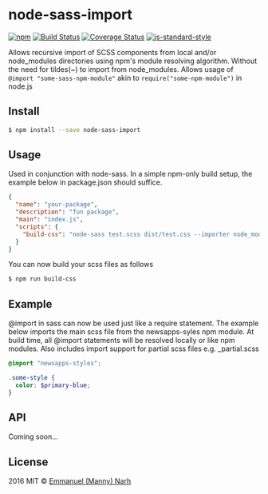 # node-sass-import 

[![npm][npm-image]][npm-url] [![Build Status][travis-image]][travis-url]  [![Coverage Status][coveralls-image]][coveralls-url] [![js-standard-style][standard-image]][standard-url]

Allows recursive import of SCSS components from local and/or node_modules directories using npm's module resolving algorithm. Without the need for tildes(~) to import from node_modules.
Allows usage of `@import "some-sass-npm-module"` akin to `require("some-npm-module")` in node.js

## Install

```sh
$ npm install --save node-sass-import
```

## Usage

Used in conjunction with node-sass. In a simple npm-only build setup, the example below in package.json should suffice.

```json
{
  "name": "your-package",
  "description": "fun package",
  "main": "index.js",
  "scripts": {
    "build-css": "node-sass test.scss dist/test.css --importer node_modules/node-sass-import"
  }
}

```
You can now build your scss files as follows

```sh
$ npm run build-css
```

## Example

@import in sass can now be used just like a require statement. The example below imports the main scss file from the newsapps-syles npm module. At build time, all @import statements will be resolved locally or like npm modules. Also includes import support for partial scss files e.g. _partial.scss

```scss
@import "newsapps-styles";

.some-style {
  color: $primary-blue;
}
```

## API

Coming soon...

## License

2016 MIT © [Emmanuel (Manny) Narh]()

[travis-image]: https://travis-ci.org/anarh/node-sass-import.svg?branch=master
[travis-url]: https://travis-ci.org/anarh/node-sass-import
[npm-image]: https://img.shields.io/npm/v/node-sass-import.svg?style=flat
[npm-url]: https://npmjs.org/package/node-sass-import
[standard-image]: https://img.shields.io/badge/code%20style-standard-brightgreen.svg?style=flat
[standard-url]: http://standardjs.com/
[coveralls-image]: https://coveralls.io/repos/anarh/node-sass-import/badge.svg?branch=master&service=github
[coveralls-url]: https://coveralls.io/r/anarh/node-sass-import
